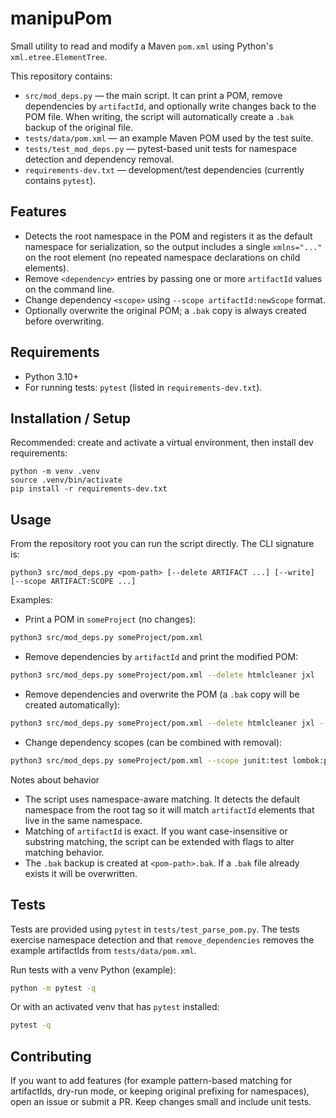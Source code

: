 # manipuPom

Small utility to read and modify a Maven `pom.xml` using Python's
`xml.etree.ElementTree`.

This repository contains:

- `src/mod_deps.py` — the main script. It can print a POM, remove
  dependencies by `artifactId`, and optionally write changes back to the
  POM file. When writing, the script will automatically create a
  `.bak` backup of the original file.
- `tests/data/pom.xml` — an example Maven POM used by the test suite.
- `tests/test_mod_deps.py` — pytest-based unit tests for namespace
  detection and dependency removal.
- `requirements-dev.txt` — development/test dependencies (currently
  contains `pytest`).

## Features

- Detects the root namespace in the POM and registers it as the default
  namespace for serialization, so the output includes a single
  `xmlns="..."` on the root element (no repeated namespace
  declarations on child elements).
- Remove `<dependency>` entries by passing one or more `artifactId`
  values on the command line.
- Change dependency `<scope>` using `--scope artifactId:newScope` format.
- Optionally overwrite the original POM; a `.bak` copy is always
  created before overwriting.

## Requirements

- Python 3.10+
- For running tests: `pytest` (listed in `requirements-dev.txt`).

## Installation / Setup

Recommended: create and activate a virtual environment, then install
dev requirements:

```
python -m venv .venv
source .venv/bin/activate
pip install -r requirements-dev.txt
```

## Usage

From the repository root you can run the script directly. The CLI
signature is:

```
python3 src/mod_deps.py <pom-path> [--delete ARTIFACT ...] [--write] [--scope ARTIFACT:SCOPE ...]
```

Examples:

- Print a POM in `someProject` (no changes):

```bash
python3 src/mod_deps.py someProject/pom.xml
```

- Remove dependencies by `artifactId` and print the modified POM:

```bash
python3 src/mod_deps.py someProject/pom.xml --delete htmlcleaner jxl
```

- Remove dependencies and overwrite the POM (a `.bak` copy will be
  created automatically):

```bash
python3 src/mod_deps.py someProject/pom.xml --delete htmlcleaner jxl --write
```

- Change dependency scopes (can be combined with removal):

```bash
python3 src/mod_deps.py someProject/pom.xml --scope junit:test lombok:provided
```

Notes about behavior
- The script uses namespace-aware matching. It detects the default
  namespace from the root tag so it will match `artifactId` elements
  that live in the same namespace.
- Matching of `artifactId` is exact. If you want case-insensitive or
  substring matching, the script can be extended with flags to alter
  matching behavior.
- The `.bak` backup is created at `<pom-path>.bak`. If a `.bak` file
  already exists it will be overwritten.

## Tests

Tests are provided using `pytest` in `tests/test_parse_pom.py`. The
tests exercise namespace detection and that `remove_dependencies`
removes the example artifactIds from `tests/data/pom.xml`.

Run tests with a venv Python (example):

```bash
python -m pytest -q
```

Or with an activated venv that has `pytest` installed:

```bash
pytest -q
```

## Contributing

If you want to add features (for example pattern-based matching for
artifactIds, dry-run mode, or keeping original prefixing for namespaces),
open an issue or submit a PR. Keep changes small and include unit tests.

